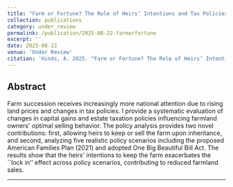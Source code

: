 ```yaml
---
title: "Farm or Fortune? The Role of Heirs’ Intentions and Tax Policies in Farmland Succession Planning"
collection: publications
category: under_review
permalink: /publication/2025-08-22-farmorfortune
excerpt: ''
date: 2025-08-22
venue: 'Under Review'
citation: 'Hinds, A. 2025. "Farm or Fortune? The Role of Heirs’ Intentions and Tax Policies in Farmland Succession Planning." [Draft Available Upon Request.]'
---
```


Abstract
---
Farm succession receives increasingly more national attention due to rising land prices and changes in tax policies. I provide a systematic evaluation of changes in capital gains and estate taxation policies influencing farmland owners' optimal selling behavior. The policy analysis provides two novel contributions: first, allowing heirs to keep or sell the farm upon inheritance, and second, analyzing five realistic policy scenarios including the proposed American Families Plan (2021) and adopted One Big Beautiful Bill Act. The results show that the heirs' intentions to keep the farm exacerbates the ``lock in’’ effect across policy scenarios, contributing to reduced farmland sales.

---
